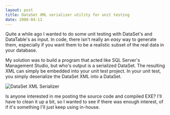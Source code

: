 ```yaml
---
layout: post
title: DataSet XML serializer utility for unit testing
date: 2008-04-11
---
```


Quite a while ago I wanted to do some unit testing with DataSet's and DataTable's as input. In code, there isn't really an _easy_ way to generate them, especially if you want them to be a realistic subset of the real data in your database.

My solution was to build a program that acted like SQL Server's Management Studio, but who's output is a serialized DataSet. The resulting XML can simply be embedded into your unit test project. In your unit test, you simply deserialize the DataSet XML into a DataSet.

![DataSet XML Serializer](dataset-builder.png) 

Is anyone interested in me posting the source code and compiled EXE? I'll have to clean it up a bit, so I wanted to see if there was enough interest, of if it's something I'll just keep using in-house.